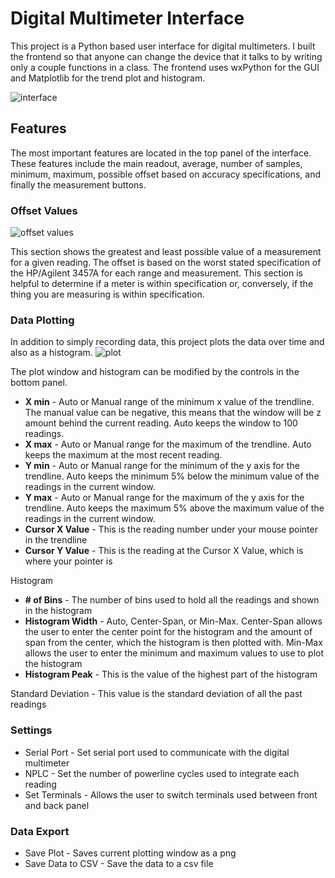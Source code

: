 # Digital Multimeter Interface
This project is a Python based user interface for digital multimeters. I built the frontend so that anyone can change the device that it talks to by writing only a couple functions in a class. The frontend uses wxPython for the GUI and Matplotlib for the trend plot and histogram. 

![interface](https://raw.githubusercontent.com/md100play/HP3457A-GPIB/master/md/full-interface.png)

## Features

The most important features are located in the top panel of the interface. These features include the main readout, average, number of samples, minimum, maximum, possible offset based on accuracy specifications, and finally the measurement buttons.

### Offset Values


![offset values](https://raw.githubusercontent.com/md100play/HP3457A-GPIB/master/md/possibility.png)


This section shows the greatest and least possible value of a measurement for a given reading. The offset is based on the worst stated specification of the HP/Agilent 3457A for each range and measurement.  This section is helpful to determine if a meter is within specification or, conversely, if the thing you are measuring is within specification.

### Data Plotting

In addition to simply recording data, this project plots the data over time and also as a histogram.
![plot](https://raw.githubusercontent.com/md100play/HP3457A-GPIB/master/md/plot.png)

The plot window and histogram can be modified by the controls in the bottom panel.
* **X min** - Auto or Manual range of the minimum x value of the trendline. The manual value can be negative, this means that the window will be z amount behind the current reading. Auto keeps the window to 100 readings.
* **X max** - Auto or Manual range for the maximum of the trendline. Auto keeps the maximum at the most recent reading.
* **Y min** - Auto or Manual range for the minimum of the y axis for the trendline. Auto keeps the minimum 5% below the minimum value of the readings in the current window.
* **Y max** - Auto or Manual range for the maximum of the y axis for the trendline. Auto keeps the maximum 5% above the maximum value of the readings in the current window.
* **Cursor X Value** - This is the reading number under your mouse pointer in the trendline
* **Cursor Y Value** - This is the reading at the Cursor X Value, which is where your pointer is

Histogram
* **# of Bins** - The number of bins used to hold all the readings and shown in the histogram
* **Histogram Width** - Auto, Center-Span, or Min-Max. Center-Span allows the user to enter the center point for the histogram and the amount of span from the center, which the histogram is then plotted with.  Min-Max allows the user to enter the minimum and maximum values to use to plot the histogram
* **Histogram Peak** - This is the value of the highest part of the histogram

Standard Deviation - This value is the standard deviation of all the past readings

### Settings
* Serial Port - Set serial port used to communicate with the digital multimeter
* NPLC - Set the number of powerline cycles used to integrate each reading
* Set Terminals - Allows the user to switch terminals used between front and back panel

### Data Export
* Save Plot - Saves current plotting window as a png
* Save Data to CSV - Save the data to a csv file
